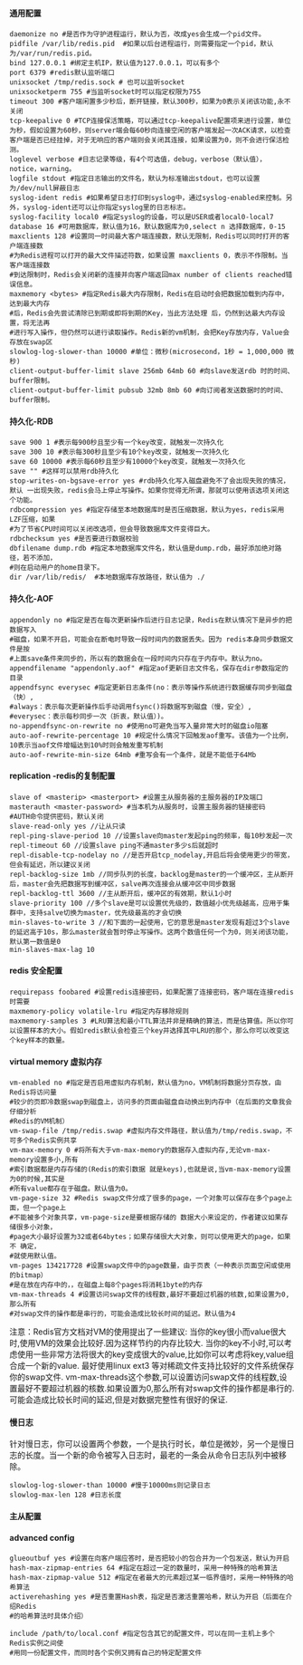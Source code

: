 #### 通用配置 

    daemonize no #是否作为守护进程运行，默认为否，改成yes会生成一个pid文件。
    pidfile /var/lib/redis.pid  #如果以后台进程运行，则需要指定一个pid，默认为/var/run/redis.pid。
    bind 127.0.0.1 #绑定主机IP，默认值为127.0.0.1，可以有多个
    port 6379 #redis默认监听端口
    unixsocket /tmp/redis.sock # 也可以监听socket
    unixsocketperm 755 #当监听socket时可以指定权限为755
    timeout 300 #客户端闲置多少秒后，断开链接，默认300秒，如果为0表示关闭该功能,永不关闭
    tcp-keepalive 0 #TCP连接保活策略，可以通过tcp-keepalive配置项来进行设置，单位为秒，假如设置为60秒，则server端会每60秒向连接空闲的客户端发起一次ACK请求，以检查客户端是否已经挂掉，对于无响应的客户端则会关闭其连接，如果设置为0，则不会进行保活检测。
    loglevel verbose #日志记录等级，有4个可选值，debug，verbose（默认值），notice，warning。
    logfile stdout #指定日志输出的文件名，默认为标准输出stdout，也可以设置为/dev/null屏蔽日志
    syslog-ident redis #如果希望日志打印到syslog中，通过syslog-enabled来控制。另外，syslog-ident还可以让你指定syslog里的日志标志。
    syslog-facility local0 #指定syslog的设备，可以是USER或者local0-local7
    database 16 #可用数据库，默认值为16，默认数据库为0,select n 选择数据库，0-15
    maxclients 128 #设置同一时间最大客户端连接数，默认无限制，Redis可以同时打开的客户端连接数
    #为Redis进程可以打开的最大文件描述符数，如果设置 maxclients 0，表示不作限制。当客户端连接数
    #到达限制时，Redis会关闭新的连接并向客户端返回max number of clients reached错误信息。
    maxmemory <bytes> #指定Redis最大内存限制，Redis在启动时会把数据加载到内存中，达到最大内存
    #后，Redis会先尝试清除已到期或即将到期的Key，当此方法处理 后，仍然到达最大内存设置，将无法再
    #进行写入操作，但仍然可以进行读取操作。Redis新的vm机制，会把Key存放内存，Value会存放在swap区
    slowlog-log-slower-than 10000 #单位：微秒(microsecond，1秒 = 1,000,000 微秒)
    client-output-buffer-limit slave 256mb 64mb 60 #向slave发送rdb 时的时间、buffer限制。
    client-output-buffer-limit pubsub 32mb 8mb 60 #向订阅者发送数据时的时间、buffer限制。
    
    
#### 持久化-RDB

    save 900 1 #表示每900秒且至少有一个key改变，就触发一次持久化
    save 300 10 #表示每300秒且至少有10个key改变，就触发一次持久化
    save 60 10000 #表示每60秒且至少有10000个key改变，就触发一次持久化
    save "" #这样可以禁用rdb持久化
    stop-writes-on-bgsave-error yes #rdb持久化写入磁盘避免不了会出现失败的情况，默认 一出现失败，redis会马上停止写操作。如果你觉得无所谓，那就可以使用该选项关闭这个功能。
    rdbcompression yes #指定存储至本地数据库时是否压缩数据，默认为yes，redis采用LZF压缩，如果
    #为了节省CPU时间可以关闭改选项，但会导致数据库文件变得巨大。
    rdbchecksum yes #是否要进行数据校验
    dbfilename dump.rdb #指定本地数据库文件名，默认值是dump.rdb，最好添加绝对路径，若不添加，
    #则在启动用户的home目录下。
    dir /var/lib/redis/  #本地数据库存放路径，默认值为 ./

#### 持久化-AOF

    appendonly no #指定是否在每次更新操作后进行日志记录，Redis在默认情况下是异步的把数据写入
    #磁盘，如果不开启，可能会在断电时导致一段时间内的数据丢失。因为 redis本身同步数据文件是按
    #上面save条件来同步的，所以有的数据会在一段时间内只存在于内存中。默认为no。
    appendfilename "appendonly.aof" #指定aof更新日志文件名，保存在dir参数指定的目录
    appendfsync everysec #指定更新日志条件(no：表示等操作系统进行数据缓存同步到磁盘（快）,
    #always：表示每次更新操作后手动调用fsync()将数据写到磁盘（慢，安全）,
    #everysec：表示每秒同步一次（折衷，默认值）)。
    no-appendfsync-on-rewrite no #使用no可避免当写入量非常大时的磁盘io阻塞
    auto-aof-rewrite-percentage 10 #规定什么情况下回触发aof重写。该值为一个比例，10表示当aof文件增幅达到10%时则会触发重写机制
    auto-aof-rewrite-min-size 64mb #重写会有一个条件，就是不能低于64Mb

#### replication -redis的复制配置

    slave of <masterip> <masterport> #设置主从服务器的主服务器的IP及端口
    masterauth <master-password> #当本机为从服务时，设置主服务器的链接密码
    #AUTH命令提供密码，默认关闭
    slave-read-only yes //让从只读
    repl-ping-slave-period 10 //设置slave向master发起ping的频率，每10秒发起一次
    repl-timeout 60 //设置slave ping不通master多少s后就超时
    repl-disable-tcp-nodelay no //是否开启tcp_nodelay,开启后将会使用更少的带宽，但会有延迟，所以建议关闭
    repl-backlog-size 1mb //同步队列的长度，backlog是master的一个缓冲区，主从断开后，master会先把数据写到缓冲区，salve再次连接会从缓冲区中同步数据
    repl-backlog-ttl 3600 //主从断开后，缓冲区的有效期，默认1小时
    slave-priority 100 //多个slave是可以设置优先级的，数值越小优先级越高，应用于集群中，支持salve切换为master，优先级最高的才会切换
    min-slaves-to-write 3 //和下面的一起使用，它的意思是master发现有超过3个slave的延迟高于10s，那么master就会暂时停止写操作。这两个数值任何一个为0，则关闭该功能，默认第一数值是0
    min-slaves-max-lag 10

#### redis 安全配置
    requirepass foobared #设置redis连接密码，如果配置了连接密码，客户端在连接redis时需要  
    maxmemory-policy volatile-lru #指定内存移除规则
    maxmemory-samples 3 #LRU算法和最小TTL算法并非是精确的算法，而是估算值。所以你可以设置样本的大小。假如redis默认会检查三个key并选择其中LRU的那个，那么你可以改变这个key样本的数量。

#### virtual memory 虚拟内存

    vm-enabled no #指定是否启用虚拟内存机制，默认值为no，VM机制将数据分页存放，由Redis将访问量
    #较少的页即冷数据swap到磁盘上，访问多的页面由磁盘自动换出到内存中（在后面的文章我会仔细分析
    #Redis的VM机制）
    vm-swap-file /tmp/redis.swap #虚拟内存文件路径，默认值为/tmp/redis.swap，不可多个Redis实例共享
    vm-max-memory 0 #将所有大于vm-max-memory的数据存入虚拟内存,无论vm-max-memory设置多小,所有
    #索引数据都是内存存储的(Redis的索引数据 就是keys),也就是说,当vm-max-memory设置为0的时候,其实是
    #所有value都存在于磁盘。默认值为0。
    vm-page-size 32 #Redis swap文件分成了很多的page，一个对象可以保存在多个page上面，但一个page上
    #不能被多个对象共享，vm-page-size是要根据存储的 数据大小来设定的，作者建议如果存储很多小对象，
    #page大小最好设置为32或者64bytes；如果存储很大大对象，则可以使用更大的page，如果不 确定，
    #就使用默认值。
    vm-pages 134217728 #设置swap文件中的page数量，由于页表（一种表示页面空闲或使用的bitmap）
    #是在放在内存中的，，在磁盘上每8个pages将消耗1byte的内存
    vm-max-threads 4 #设置访问swap文件的线程数,最好不要超过机器的核数,如果设置为0,那么所有
    #对swap文件的操作都是串行的，可能会造成比较长时间的延迟。默认值为4

注意：Redis官方文档对VM的使用提出了一些建议:
当你的key很小而value很大时,使用VM的效果会比较好.因为这样节约的内存比较大.
当你的key不小时,可以考虑使用一些非常方法将很大的key变成很大的value,比如你可以考虑将key,value组合成一个新的value.
最好使用linux ext3 等对稀疏文件支持比较好的文件系统保存你的swap文件.
vm-max-threads这个参数,可以设置访问swap文件的线程数,设置最好不要超过机器的核数.如果设置为0,那么所有对swap文件的操作都是串行的.可能会造成比较长时间的延迟,但是对数据完整性有很好的保证.

#### 慢日志
针对慢日志，你可以设置两个参数，一个是执行时长，单位是微妙，另一个是慢日志的长度。当一个新的命令被写入日志时，最老的一条会从命令日志队列中被移除。  

    slowlog-log-slower-than 10000 #慢于10000ms则记录日志  
    slowlog-max-len 128 #日志长度
    
#### 主从配置

#### advanced config

    glueoutbuf yes #设置在向客户端应答时，是否把较小的包合并为一个包发送，默认为开启
    hash-max-zipmap-entries 64 #指定在超过一定的数量时，采用一种特殊的哈希算法
    hash-max-zipmap-value 512 #指定在者最大的元素超过某一临界值时，采用一种特殊的哈希算法
    activerehashing yes #是否重置Hash表，指定是否激活重置哈希，默认为开启（后面在介绍Redis
    #的哈希算法时具体介绍）

    include /path/to/local.conf #指定包含其它的配置文件，可以在同一主机上多个Redis实例之间使
    #用同一份配置文件，而同时各个实例又拥有自己的特定配置文件

